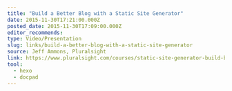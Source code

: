 ```yaml
---
title: "Build a Better Blog with a Static Site Generator"
date: 2015-11-30T17:21:00.000Z
posted_date: 2015-11-30T17:09:00.000Z
editor_recommends:
type: Video/Presentation
slug: links/build-a-better-blog-with-a-static-site-generator
source: Jeff Ammons, Pluralsight
link: https://www.pluralsight.com/courses/static-site-generator-build-better-blog/
tool:
  - hexo
  - docpad
---
```





